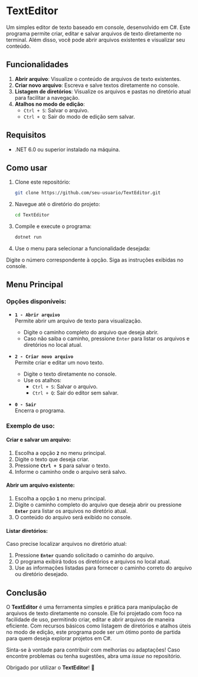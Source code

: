 # TextEditor

Um simples editor de texto baseado em console, desenvolvido em C#. Este programa permite criar, editar e salvar arquivos de texto diretamente no terminal. Além disso, você pode abrir arquivos existentes e visualizar seu conteúdo.

## Funcionalidades

1. **Abrir arquivo**: Visualize o conteúdo de arquivos de texto existentes.
2. **Criar novo arquivo**: Escreva e salve textos diretamente no console.
3. **Listagem de diretórios**: Visualize os arquivos e pastas no diretório atual para facilitar a navegação.
4. **Atalhos no modo de edição**:
   - `Ctrl + S`: Salvar o arquivo.
   - `Ctrl + Q`: Sair do modo de edição sem salvar.

## Requisitos

- .NET 6.0 ou superior instalado na máquina.

## Como usar

1. Clone este repositório:
   ```bash
   git clone https://github.com/seu-usuario/TextEditor.git
   ```

2. Navegue até o diretório do projeto:
   ```bash
   cd TextEditor
   ```

3. Compile e execute o programa:
   ```bash
   dotnet run
   ```

4. Use o menu para selecionar a funcionalidade desejada:

Digite o número correspondente à opção.
Siga as instruções exibidas no console.

## Menu Principal

### Opções disponíveis:

- **`1 - Abrir arquivo`**  
  Permite abrir um arquivo de texto para visualização.  
  - Digite o caminho completo do arquivo que deseja abrir.  
  - Caso não saiba o caminho, pressione `Enter` para listar os arquivos e diretórios no local atual.  

- **`2 - Criar novo arquivo`**  
  Permite criar e editar um novo texto.  
  - Digite o texto diretamente no console.  
  - Use os atalhos:  
    - `Ctrl + S`: Salvar o arquivo.  
    - `Ctrl + Q`: Sair do editor sem salvar.  

- **`0 - Sair`**  
  Encerra o programa.

### Exemplo de uso:

#### Criar e salvar um arquivo:
1. Escolha a opção **`2`** no menu principal.  
2. Digite o texto que deseja criar.  
3. Pressione **`Ctrl + S`** para salvar o texto.  
4. Informe o caminho onde o arquivo será salvo.  

#### Abrir um arquivo existente:
1. Escolha a opção **`1`** no menu principal.  
2. Digite o caminho completo do arquivo que deseja abrir ou pressione **`Enter`** para listar os arquivos no diretório atual.  
3. O conteúdo do arquivo será exibido no console.

#### Listar diretórios:
Caso precise localizar arquivos no diretório atual:
1. Pressione **`Enter`** quando solicitado o caminho do arquivo.  
2. O programa exibirá todos os diretórios e arquivos no local atual.  
3. Use as informações listadas para fornecer o caminho correto do arquivo ou diretório desejado.


## Conclusão
O **TextEditor** é uma ferramenta simples e prática para manipulação de arquivos de texto diretamente no console. Ele foi projetado com foco na facilidade de uso, permitindo criar, editar e abrir arquivos de maneira eficiente. Com recursos básicos como listagem de diretórios e atalhos úteis no modo de edição, este programa pode ser um ótimo ponto de partida para quem deseja explorar projetos em C#.

Sinta-se à vontade para contribuir com melhorias ou adaptações! Caso encontre problemas ou tenha sugestões, abra uma *issue* no repositório. 

Obrigado por utilizar o **TextEditor**! 🚀
